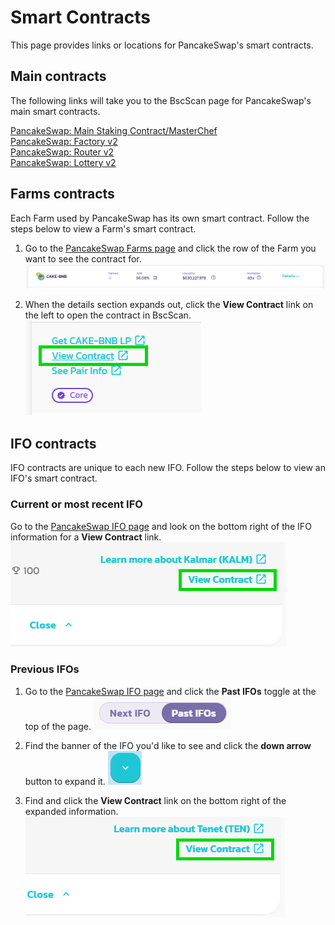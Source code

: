 # Smart Contracts

This page provides links or locations for PancakeSwap's smart contracts.

## Main contracts

The following links will take you to the BscScan page for PancakeSwap's main smart contracts.

[PancakeSwap: Main Staking Contract/MasterChef](https://bscscan.com/address/0x73feaa1ee314f8c655e354234017be2193c9e24e)  
[PancakeSwap: Factory v2](https://bscscan.com/address/0xca143ce32fe78f1f7019d7d551a6402fc5350c73)  
[PancakeSwap: Router v2](https://bscscan.com/address/0x10ed43c718714eb63d5aa57b78b54704e256024e)  
[PancakeSwap: Lottery v2](https://bscscan.com/address/0x5aF6D33DE2ccEC94efb1bDF8f92Bd58085432d2c#code)

## Farms contracts

Each Farm used by PancakeSwap has its own smart contract. Follow the steps below to view a Farm's smart contract.

1. Go to the [PancakeSwap Farms page](https://pancakeswap.finance/farms) and click the row of the Farm you want to see the contract for.
![CAKE-BNB farm](../../.gitbook/assets/image%20%28162%29.png)

2. When the details section expands out, click the **View Contract** link on the left to open the contract in BscScan.
![View contract on a farm expanded](../../.gitbook/assets/image%20%28167%29.png)

## IFO contracts

IFO contracts are unique to each new IFO. Follow the steps below to view an IFO's smart contract.

### Current or most recent IFO

Go to the [PancakeSwap IFO page](https://pancakeswap.finance/ifo) and look on the bottom right of the IFO information for a **View Contract** link.
![Most recent IFO view contract button](../../.gitbook/assets/image%20%28100%29.png)

### Previous IFOs

1. Go to the [PancakeSwap IFO page](https://pancakeswap.finance/ifo) and click the **Past IFOs** toggle at the top of the page.
![Past IFOs tab](../../.gitbook/assets/image%20%28159%29.png)

2. Find the banner of the IFO you'd like to see and click the **down arrow** button to expand it.
![Down arrow button](../../.gitbook/assets/image%20%2864%29.png)

3. Find and click the **View Contract** link on the bottom right of the expanded information.
![View contract link for past IFOs](../../.gitbook/assets/image%20%2875%29.png)
